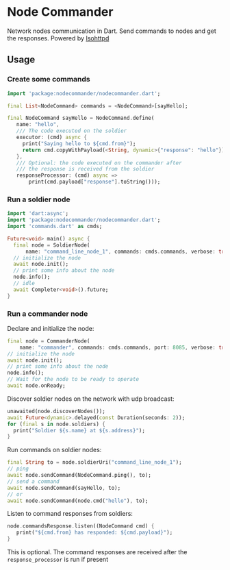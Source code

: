 # Node Commander

 Network nodes communication in Dart. Send commands to nodes and get the responses. Powered by [Isohttpd](https://github.com/synw/isohttpd)

## Usage

### Create some commands

   ```dart
   import 'package:nodecommander/nodecommander.dart';

   final List<NodeCommand> commands = <NodeCommand>[sayHello];

   final NodeCommand sayHello = NodeCommand.define(
      name: "hello",
      /// The code executed on the soldier
      executor: (cmd) async {
        print("Saying hello to ${cmd.from}");
        return cmd.copyWithPayload(<String, dynamic>{"response": "hello"});
      },
      /// Optional: the code executed on the commander after
      /// the response is received from the soldier
      responseProcessor: (cmd) async =>
          print(cmd.payload["response"].toString()));
   ```
   
### Run a soldier node

   ```dart
   import 'dart:async';
   import 'package:nodecommander/nodecommander.dart';
   import 'commands.dart' as cmds;
   
   Future<void> main() async {
     final node = SoldierNode(
         name: "command_line_node_1", commands: cmds.commands, verbose: true);
     // initialize the node
     await node.init();
     // print some info about the node
     node.info();
     // idle
     await Completer<void>().future;
   }
   ```

### Run a commander node

Declare and initialize the node:

   ```dart
   final node = CommanderNode(
       name: "commander", commands: cmds.commands, port: 8085, verbose: true);
   // initialize the node
   await node.init();   
   // print some info about the node
   node.info();
   // Wait for the node to be ready to operate
   await node.onReady;
   ```

Discover soldier nodes on the network with udp broadcast:

   ```dart
   unawaited(node.discoverNodes());
   await Future<dynamic>.delayed(const Duration(seconds: 2));
   for (final s in node.soldiers) {
     print("Soldier ${s.name} at ${s.address}");
   }
   ```

Run commands on soldier nodes:

   ```dart
   final String to = node.soldierUri("command_line_node_1");
   // ping
   await node.sendCommand(NodeCommand.ping(), to);
   // send a command
   await node.sendCommand(sayHello, to);
   // or
   await node.sendCommand(node.cmd("hello"), to);
   ```

Listen to command responses from soldiers:

   ```dart
   node.commandsResponse.listen((NodeCommand cmd) {
      print("${cmd.from} has responded: ${cmd.payload}");
   }
   ```

This is optional. The command responses are received after the `response_processor` is
run if present